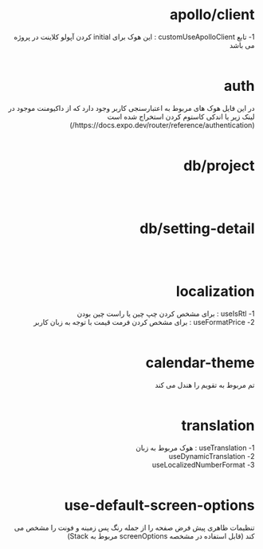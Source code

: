 
<div dir="rtl">
<h1>apollo/client</h1>
1- تابع customUseApolloClient : این هوک برای initial کردن آپولو کلاینت در پروژه می باشد
<br/>
<br/>
<h1>auth</h1>
در این فایل هوک های مربوط به اعتبارسنجی کاربر وجود دارد که از داکیومنت موجود در لینک زیر یا اندکی کاستوم کردن استخراج شده است
(https://docs.expo.dev/router/reference/authentication/)
<br/>
<br/>
<h1>db/project</h1>
<br/>
<br/>
<h1>db/setting-detail</h1>
<br/>
<br/>
<h1>localization</h1>
1- useIsRtl : برای مشخص کردن چپ چین یا راست چین بودن
<br/>
2- useFormatPrice : برای مشخص کردن فرمت قیمت با توجه به زبان کاربر
<br/>
<br/>
<h1>calendar-theme</h1>
تم مربوط به تقویم را هندل می کند
<br/>
<br/>
<h1>translation</h1>
1- useTranslation : هوک مربوط به زبان
<br/>
2- useDynamicTranslation 
<br/>
3- useLocalizedNumberFormat 
<br/>
<br/>
<h1>use-default-screen-options</h1>
تنظیمات ظاهری پیش فرض صفحه را از جمله رنگ پس زمینه و فونت را مشخص می کند
(قابل استفاده در مشخصه screenOptions مربوط به Stack)


<br/>
<br/>
</div>